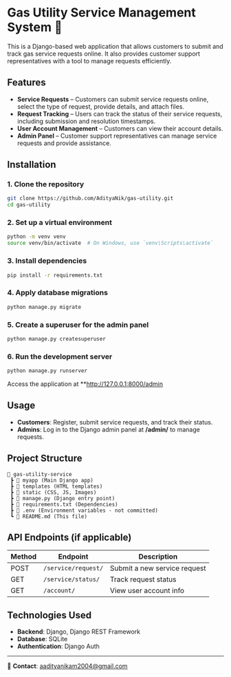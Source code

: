# Gas Utility Service Management System 🚀

This is a Django-based web application that allows customers to submit and track gas service requests online. It also provides customer support representatives with a tool to manage requests efficiently.

## Features

- **Service Requests** – Customers can submit service requests online, select the type of request, provide details, and attach files.
- **Request Tracking** – Users can track the status of their service requests, including submission and resolution timestamps.
- **User Account Management** – Customers can view their account details.
- **Admin Panel** – Customer support representatives can manage service requests and provide assistance.

## Installation

### 1. Clone the repository

```bash
git clone https://github.com/AdityaNik/gas-utility.git
cd gas-utility
```

### 2. Set up a virtual environment

```bash
python -m venv venv
source venv/bin/activate  # On Windows, use `venv\Scripts\activate`
```

### 3. Install dependencies

```bash
pip install -r requirements.txt
```

### 4. Apply database migrations

```bash
python manage.py migrate
```

### 5. Create a superuser for the admin panel

```bash
python manage.py createsuperuser
```

### 6. Run the development server

```bash
python manage.py runserver
```

Access the application at **http://127.0.0.1:8000/admin

## Usage

- **Customers**: Register, submit service requests, and track their status.
- **Admins**: Log in to the Django admin panel at **/admin/** to manage requests.

## Project Structure

```
📂 gas-utility-service
 ┣ 📂 myapp (Main Django app)
 ┣ 📂 templates (HTML templates)
 ┣ 📂 static (CSS, JS, Images)
 ┣ 📜 manage.py (Django entry point)
 ┣ 📜 requirements.txt (Dependencies)
 ┣ 📜 .env (Environment variables - not committed)
 ┗ 📜 README.md (This file)
```

## API Endpoints (if applicable)

| Method | Endpoint              | Description                   |
|--------|----------------------|------------------------------|
| POST   | `/service/request/`  | Submit a new service request |
| GET    | `/service/status/`   | Track request status         |
| GET    | `/account/`          | View user account info       |

## Technologies Used

- **Backend**: Django, Django REST Framework
- **Database**: SQLite
- **Authentication**: Django Auth


---

📧 **Contact**: aadityanikam2004@gmail.com
